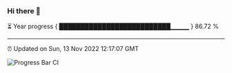 ### Hi there 👋

⏳ Year progress { ██████████████████████████▁▁▁▁ } 86.72 %

---

⏰ Updated on Sun, 13 Nov 2022 12:17:07 GMT

![Progress Bar CI](https://github.com/Shyam-Makwana/GitHub-Actions-Demo/workflows/Progress%20Bar%20CI/badge.svg)
